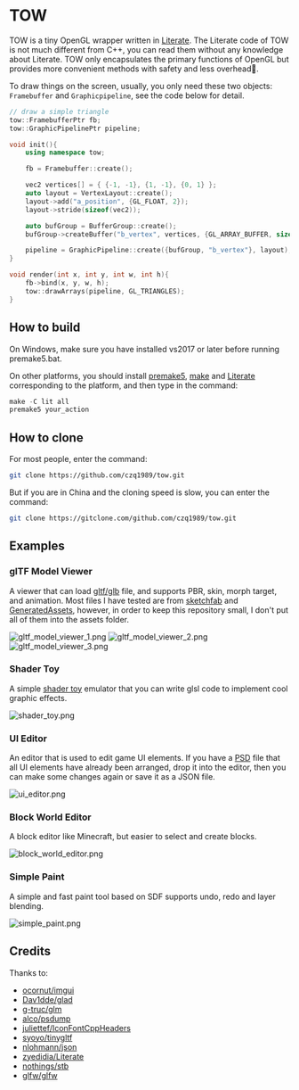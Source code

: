 # TOW

TOW is a tiny OpenGL wrapper written in [Literate](https://github.com/zyedidia/Literate). The Literate code of TOW is not much different from C++, you can read them without any knowledge about Literate. TOW only encapsulates the primary functions of OpenGL but provides more convenient methods with safety and less overhead🚀.

To draw things on the screen, usually, you only need these two objects:  `Framebuffer` and  `Graphicpipeline`,  see the code below for detail.

```C++
// draw a simple triangle
tow::FramebufferPtr fb;
tow::GraphicPipelinePtr pipeline;

void init(){
    using namespace tow;

    fb = Framebuffer::create();

    vec2 vertices[] = { {-1, -1}, {1, -1}, {0, 1} };
    auto layout = VertexLayout::create();
    layout->add("a_position", {GL_FLOAT, 2});
    layout->stride(sizeof(vec2));

    auto bufGroup = BufferGroup::create();
    bufGroup->createBuffer("b_vertex", vertices, {GL_ARRAY_BUFFER, sizeof(vec2), 3});

    pipeline = GraphicPipeline::create({bufGroup, "b_vertex"}, layout);
}

void render(int x, int y, int w, int h){
    fb->bind(x, y, w, h);
    tow::drawArrays(pipeline, GL_TRIANGLES);
}
```

## How to build

On Windows, make sure you have installed vs2017 or later before running premake5.bat.

On other platforms, you should install [premake5](https://premake.github.io/download.html), [make](https://www.gnu.org/software/make/) and [Literate](https://github.com/zyedidia/Literate) corresponding to the platform, and then type in the command:

```C++
make -C lit all
premake5 your_action
```

## How to clone

For most people, enter the command:

```bash
git clone https://github.com/czq1989/tow.git
```

But if you are in China and the cloning speed is slow, you can enter the command:

```bash
git clone https://gitclone.com/github.com/czq1989/tow.git
```

## Examples

### glTF Model Viewer

A viewer that can load [gltf/glb](https://github.com/KhronosGroup/glTF/blob/master/README.md) file, and supports PBR, skin, morph target, and animation. Most files I have tested are from [sketchfab](https://sketchfab.com/3d-models?features=downloadable&sort_by=-likeCount) and [GeneratedAssets](https://github.com/KhronosGroup/glTF-Asset-Generator), however, in order to keep this repository small, I don't put all of them into the assets folder.

![gltf_model_viewer_1.png](https://www.imgpp.com/s1/2022/11/05/gltf_model_viewer_1.png)
![gltf_model_viewer_2.png](https://www.imgpp.com/s1/2022/11/05/gltf_model_viewer_2.png)
![gltf_model_viewer_3.png](https://www.imgpp.com/s1/2022/11/05/gltf_model_viewer_3.png)

### Shader Toy

A simple [shader toy](https://www.shadertoy.com/) emulator that you can write glsl code to implement cool graphic effects.

![shader_toy.png](https://www.imgpp.com/s1/2022/11/05/shader_toy.png)

### UI Editor

An editor that is used to edit game UI elements. If you have a [PSD](https://en.wikipedia.org/wiki/Adobe_Photoshop#File_format) file that all UI elements have already been arranged, drop it into the editor, then you can make some changes again or save it as a JSON file.

![ui_editor.png](https://www.imgpp.com/s1/2022/11/05/ui_editor.png)

### Block World Editor

A block editor like Minecraft, but easier to select and create blocks.

![block_world_editor.png](https://www.imgpp.com/s1/2022/11/05/block_world_editor.png)

### Simple Paint

A simple and fast paint tool based on SDF supports undo, redo and layer blending.

![simple_paint.png](https://www.imgpp.com/s1/2022/11/05/simple_paint.png)

## Credits

Thanks to:

* [ocornut/imgui](https://github.com/ocornut/imgui)
* [Dav1dde/glad](https://github.com/Dav1dde/glad)
* [g-truc/glm](https://github.com/g-truc/glm)
* [alco/psdump](https://github.com/alco/psdump)
* [juliettef/IconFontCppHeaders](https://github.com/juliettef/IconFontCppHeaders)
* [syoyo/tinygltf](https://github.com/syoyo/tinygltf)
* [nlohmann/json](https://github.com/nlohmann/json)
* [zyedidia/Literate](https://github.com/zyedidia/Literate)
* [nothings/stb](https://github.com/nothings/stb)
* [glfw/glfw](https://github.com/glfw/glfw)

